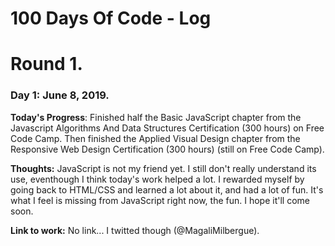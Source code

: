 # 100 Days Of Code - Log

# Round 1.

### Day 1: June 8, 2019.

**Today's Progress**: Finished half the Basic JavaScript chapter from the Javascript Algorithms And Data Structures Certification (300 hours) on Free Code Camp. Then finished the Applied Visual Design chapter from the Responsive Web Design Certification (300 hours) (still on Free Code Camp). 

**Thoughts:** JavaScript is not my friend yet. I still don't really understand its use, eventhough I think today's work helped a lot. I rewarded myself by going back to HTML/CSS and learned a lot about it, and had a lot of fun. It's what I feel is missing from JavaScript right now, the fun. I hope it'll come soon. 

**Link to work:** No link... I twitted though (@MagaliMilbergue).
